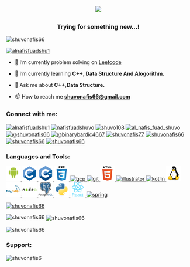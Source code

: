 

<h1 align="center">
    <img src="https://readme-typing-svg.herokuapp.com/?font=Righteous&size=35&center=true&vCenter=true&width=500&height=70&duration=4000&lines=Hi+There!+👋;+I'm+Al+Nafis+Fuad+Shuvo!;" />
</h1>
<h3 align="center">Trying for something new...!</h3>

<p align="left"> <img src="https://komarev.com/ghpvc/?username=shuvonafis66&label=Profile%20views&color=0e75b6&style=flat" alt="shuvonafis66" /> </p>



<p align="left"> <a href="https://twitter.com/alnafisfuadshu1" target="blank"><img src="https://img.shields.io/twitter/follow/alnafisfuadshu1?logo=twitter&style=for-the-badge" alt="alnafisfuadshu1" /></a> </p>

- 🧠 I’m currently problem solving on [Leetcode](https://leetcode.com/shuvonafis66/)

- 🌱 I’m currently learning **C++, Data Structure And Alogorithm.**

- 💬 Ask me about **C++,Data Structure.**

- 📫 How to reach me **shuvonafis66@gmail.com**


<h3 align="left">Connect with me:</h3>
<p align="left">
<a href="https://twitter.com/alnafisfuadshu1" target="blank"><img align="center" src="https://raw.githubusercontent.com/rahuldkjain/github-profile-readme-generator/master/src/images/icons/Social/twitter.svg" alt="alnafisfuadshu1" height="30" width="40" /></a>
<a href="https://linkedin.com/in/nafisfuadshuvo" target="blank"><img align="center" src="https://raw.githubusercontent.com/rahuldkjain/github-profile-readme-generator/master/src/images/icons/Social/linked-in-alt.svg" alt="nafisfuadshuvo" height="30" width="40" /></a>
<a href="https://fb.com/shuvo108" target="blank"><img align="center" src="https://raw.githubusercontent.com/rahuldkjain/github-profile-readme-generator/master/src/images/icons/Social/facebook.svg" alt="shuvo108" height="30" width="40" /></a>
<a href="https://instagram.com/al_nafis_fuad_shuvo" target="blank"><img align="center" src="https://raw.githubusercontent.com/rahuldkjain/github-profile-readme-generator/master/src/images/icons/Social/instagram.svg" alt="al_nafis_fuad_shuvo" height="30" width="40" /></a>
<a href="https://medium.com/@shuvonafis66" target="blank"><img align="center" src="https://raw.githubusercontent.com/rahuldkjain/github-profile-readme-generator/master/src/images/icons/Social/medium.svg" alt="@shuvonafis66" height="30" width="40" /></a>
<a href="https://www.youtube.com/c/@binarybardic4667" target="blank"><img align="center" src="https://raw.githubusercontent.com/rahuldkjain/github-profile-readme-generator/master/src/images/icons/Social/youtube.svg" alt="@binarybardic4667" height="30" width="40" /></a>
<a href="https://www.hackerrank.com/shuvonafis77" target="blank"><img align="center" src="https://raw.githubusercontent.com/rahuldkjain/github-profile-readme-generator/master/src/images/icons/Social/hackerrank.svg" alt="shuvonafis77" height="30" width="40" /></a>
<a href="https://codeforces.com/profile/shuvonafis66" target="blank"><img align="center" src="https://raw.githubusercontent.com/rahuldkjain/github-profile-readme-generator/master/src/images/icons/Social/codeforces.svg" alt="shuvonafis66" height="30" width="40" /></a>
<a href="https://www.leetcode.com/shuvonafis66" target="blank"><img align="center" src="https://raw.githubusercontent.com/rahuldkjain/github-profile-readme-generator/master/src/images/icons/Social/leet-code.svg" alt="shuvonafis66" height="30" width="40" /></a>
<a href="https://auth.geeksforgeeks.org/user/shuvonafis66" target="blank"><img align="center" src="https://raw.githubusercontent.com/rahuldkjain/github-profile-readme-generator/master/src/images/icons/Social/geeks-for-geeks.svg" alt="shuvonafis66" height="30" width="40" /></a>
</p>

<h3 align="left">Languages and Tools:</h3>
<p align="left"> <a href="https://developer.android.com" target="_blank" rel="noreferrer"> <img src="https://raw.githubusercontent.com/devicons/devicon/master/icons/android/android-original-wordmark.svg" alt="android" width="40" height="40"/> </a> <a href="https://www.cprogramming.com/" target="_blank" rel="noreferrer"> <img src="https://raw.githubusercontent.com/devicons/devicon/master/icons/c/c-original.svg" alt="c" width="40" height="40"/> </a> <a href="https://www.w3schools.com/cpp/" target="_blank" rel="noreferrer"> <img src="https://raw.githubusercontent.com/devicons/devicon/master/icons/cplusplus/cplusplus-original.svg" alt="cplusplus" width="40" height="40"/> </a> <a href="https://www.w3schools.com/css/" target="_blank" rel="noreferrer"> <img src="https://raw.githubusercontent.com/devicons/devicon/master/icons/css3/css3-original-wordmark.svg" alt="css3" width="40" height="40"/> </a> <a href="https://cloud.google.com" target="_blank" rel="noreferrer"> <img src="https://www.vectorlogo.zone/logos/google_cloud/google_cloud-icon.svg" alt="gcp" width="40" height="40"/> </a> <a href="https://git-scm.com/" target="_blank" rel="noreferrer"> <img src="https://www.vectorlogo.zone/logos/git-scm/git-scm-icon.svg" alt="git" width="40" height="40"/> </a> <a href="https://www.w3.org/html/" target="_blank" rel="noreferrer"> <img src="https://raw.githubusercontent.com/devicons/devicon/master/icons/html5/html5-original-wordmark.svg" alt="html5" width="40" height="40"/> </a> <a href="https://www.adobe.com/in/products/illustrator.html" target="_blank" rel="noreferrer"> <img src="https://www.vectorlogo.zone/logos/adobe_illustrator/adobe_illustrator-icon.svg" alt="illustrator" width="40" height="40"/> </a> <a href="https://kotlinlang.org" target="_blank" rel="noreferrer"> <img src="https://www.vectorlogo.zone/logos/kotlinlang/kotlinlang-icon.svg" alt="kotlin" width="40" height="40"/> </a> <a href="https://www.linux.org/" target="_blank" rel="noreferrer"> <img src="https://raw.githubusercontent.com/devicons/devicon/master/icons/linux/linux-original.svg" alt="linux" width="40" height="40"/> </a> <a href="https://www.mysql.com/" target="_blank" rel="noreferrer"> <img src="https://raw.githubusercontent.com/devicons/devicon/master/icons/mysql/mysql-original-wordmark.svg" alt="mysql" width="40" height="40"/> </a> <a href="https://nodejs.org" target="_blank" rel="noreferrer"> <img src="https://raw.githubusercontent.com/devicons/devicon/master/icons/nodejs/nodejs-original-wordmark.svg" alt="nodejs" width="40" height="40"/> </a> <a href="https://www.postgresql.org" target="_blank" rel="noreferrer"> <img src="https://raw.githubusercontent.com/devicons/devicon/master/icons/postgresql/postgresql-original-wordmark.svg" alt="postgresql" width="40" height="40"/> </a> <a href="https://www.python.org" target="_blank" rel="noreferrer"> <img src="https://raw.githubusercontent.com/devicons/devicon/master/icons/python/python-original.svg" alt="python" width="40" height="40"/> </a> <a href="https://reactjs.org/" target="_blank" rel="noreferrer"> <img src="https://raw.githubusercontent.com/devicons/devicon/master/icons/react/react-original-wordmark.svg" alt="react" width="40" height="40"/> </a> <a href="https://spring.io/" target="_blank" rel="noreferrer"> <img src="https://www.vectorlogo.zone/logos/springio/springio-icon.svg" alt="spring" width="40" height="40"/> </a> </p>

<p align="left"> <a href="https://github.com/ryo-ma/github-profile-trophy"><img src="https://github-profile-trophy.vercel.app/?username=shuvonafis66" alt="shuvonafis66" /></a> </p>

<p><img align="left" src="https://github-readme-stats.vercel.app/api/top-langs?username=shuvonafis66&show_icons=true&locale=en&layout=compact" alt="shuvonafis66" /></p>

<p>&nbsp;<img align="center" src="https://github-readme-stats.vercel.app/api?username=shuvonafis66&show_icons=true&locale=en" alt="shuvonafis66" /></p>

<p><img align="center" src="https://github-readme-streak-stats.herokuapp.com/?user=shuvonafis66&" alt="shuvonafis66" /></p>

<h3 align="left">Support:</h3>
<p><a href="https://www.buymeacoffee.com/shuvonafis6"> <img align="left" src="https://cdn.buymeacoffee.com/buttons/v2/default-yellow.png" height="50" width="210" alt="shuvonafis6" /></a></p><br><br>
